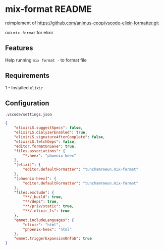 # mix-format README
reimplement of https://github.com/animus-coop/vscode-elixir-formatter.git

run `mix format` for elixir

## Features

Help running `mix format -` to format file

## Requirements

1 - Installed `elixir`

## Configuration
`.vscode/settings.json`
```json
{
    "elixirLS.suggestSpecs": false,
    "elixirLS.dialyzerEnabled": true,
    "elixirLS.signatureAfterComplete": false,
    "elixirLS.fetchDeps": false,
    "editor.formatOnSave": true,
    "files.associations": {
        "*.heex": "phoenix-heex"
    },
    "[elixi]": {
        "editor.defaultFormatter": "tunchamroeun.mix-format"
    },
    "[phoenix-heex]": {
        "editor.defaultFormatter": "tunchamroeun.mix-format"
    },
    "files.exclude": {
        "**/_build": true,
        "**/deps": true,
        "**/priv/static": true,
        "**/.elixir_ls": true
    },
    "emmet.includeLanguages": {
        "elixir": "html",
        "phoenix-heex": "html"
    },
    "emmet.triggerExpansionOnTab": true
}
```